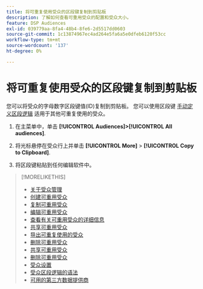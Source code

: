 ```yaml
---
title: 将可重复使用受众的区段键复制到剪贴板
description: 了解如何查看可重用受众的配置和受众大小。
feature: DSP Audiences
exl-id: 039779aa-8fa4-48b4-8fe6-2d5517dd0603
source-git-commit: 1c13874967ec4ad264e5fa6a5e0dfeb6120f53cc
workflow-type: tm+mt
source-wordcount: '137'
ht-degree: 0%

---
```


# 将可重复使用受众的区段键复制到剪贴板

您可以将受众的字母数字区段键值(ID)复制到剪贴板。 您可以使用区段键 [手动定义区段逻辑](audience-segment-logic-syntax.md) 适用于其他可重复使用的受众。

1. 在主菜单中，单击 **[!UICONTROL Audiences]>[!UICONTROL All audiences]**.

1. 将光标悬停在受众行上并单击 **[!UICONTROL More]** > **[!UICONTROL Copy to Clipboard]**.

1. 将区段键粘贴到任何编辑软件中。

>[!MORELIKETHIS]
>
>* [关于受众管理](audience-about.md)
>* [创建可重用受众](reusable-audience-create.md)
>* [复制可重用受众](reusable-audience-duplicate.md)
>* [编辑可重用受众](reusable-audience-edit.md)
>* [查看有关可重用受众的详细信息](reusable-audience-view-details.md)
>* [共享可重用受众](reusable-audience-share.md)
>* [导出可重复使用的受众](reusable-audience-export.md)
>* [删除可重用受众](reusable-audience-delete.md)
>* [共享可重用受众](reusable-audience-share.md)
>* [删除可重用受众](reusable-audience-delete.md)
>* [受众设置](audience-settings.md)
>* [受众区段逻辑的语法](audience-segment-logic-syntax.md)
>* [可用的第三方数据提供商](third-party-data-providers.md)

